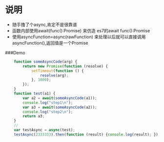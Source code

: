 # 说明
- 随手撸了个async,肯定不是很靠谱
- 函数内部使用await(func():Promise) 来仿造 es7的await func():Promise
- 使用asyncFunction=async(rawFunction) 来处理以后就可以直接调用asyncFunction(),返回值是一个Promise

###Demo
```JavaScript
    function someAsyncCode(arg) {
        return new Promise(function (resolve) {
            setTimeout(function () {
                resolve(arg);
            }, 1000);
        });
    }
    function test(a1) {
        var a2 = await(someAsyncCode(a1));
        console.log("step1\n");
        var a3 = await(someAsyncCode(a2));
        console.log("step2\n");
        return a3;
    }
    //
    var testAsync = async(test);
    testAsync(2333333).then(function (result) {console.log(result); });
```